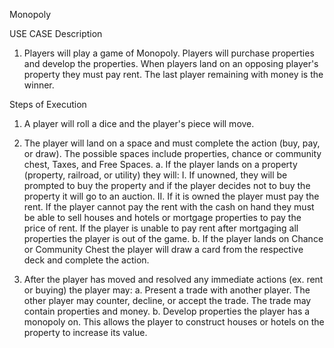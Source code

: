 Monopoly

USE CASE Description

1. Players will play a game of Monopoly. Players will purchase properties and develop the properties. When players land on an opposing player's property they must pay rent. The last player remaining with money is the winner.

Steps of Execution

1. A player will roll a dice and the player's piece will move.

2. The player will land on a space and must complete the action (buy, pay, or draw). The possible spaces include properties, chance or community chest, Taxes, and Free Spaces.
 a. If the player lands on a property (property, railroad, or utility) they will:
  I. If unowned, they will be prompted to buy the property and if the player decides not to buy the property it will go to an auction.
  II. If it is owned the player must pay the rent. If the player cannot pay the rent with the cash on hand they must be able to sell houses and hotels or mortgage properties to pay the price of rent. If the player is unable to pay rent after mortgaging all properties the player is out of the game.
 b. If the player lands on Chance or Community Chest the player will draw a card from the respective deck and complete the action.
 

5. After the player has moved and resolved any immediate actions (ex. rent or buying) the player may:
 a. Present a trade with another player. The other player may counter, decline, or accept the trade. The trade may contain properties and money.
 b. Develop properties the player has a monopoly on. This allows the player to construct houses or hotels on the property to increase its value.
